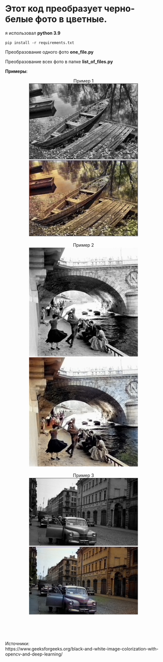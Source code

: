 # Этот код преобразует черно-белые фото в цветные.

я использовал __python 3.9__

```Библиотеки
pip install -r requirements.txt
```
Преобразование одного фото __one_file.py__

Преобразование всех фото в папке __list_of_files.py__


__Примеры__:

<p align="center">
  <a>Пример 1</a>
  <br>
  <img src="test_input/1.jpg" width="350" title="input1">
  <img src="test_output/1.jpg" width="350" title="output1">
  <br>
  <br>
  <a>Пример 2</a>
  <br>
  <img src="test_input/2.jpg" width="350" title="input2">
  <img src="test_output/2.jpg" width="350" title="output2">
  <br>
  <br>
  <a>Пример 3</a>
  <br>
  <img src="test_input/3.jpg" width="350" title="input3">
  <img src="test_output/3.jpg" width="350" title="output3">
</p>
<br><br><br><br>
<a>Источники:</a>
<br>
<a>https://www.geeksforgeeks.org/black-and-white-image-colorization-with-opencv-and-deep-learning/</a>
